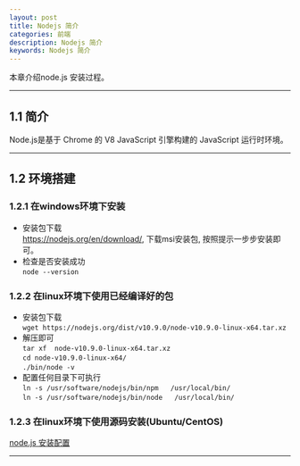 ```yaml
---
layout: post
title: Nodejs 简介
categories: 前端
description: Nodejs 简介
keywords: Nodejs 简介
---
```


本章介绍node.js 安装过程。

* * *

## 1.1 简介

Node.js是基于 Chrome 的 V8 JavaScript 引擎构建的 JavaScript 运行时环境。

* * *

## 1.2 环境搭建

### 1.2.1 在windows环境下安装
- 安装包下载  
https://nodejs.org/en/download/, 下载msi安装包, 按照提示一步步安装即可。
- 检查是否安装成功  
`node --version`

### 1.2.2 在linux环境下使用已经编译好的包
- 安装包下载  
`wget https://nodejs.org/dist/v10.9.0/node-v10.9.0-linux-x64.tar.xz`
- 解压即可  
`tar xf  node-v10.9.0-linux-x64.tar.xz`  
`cd node-v10.9.0-linux-x64/`  
`./bin/node -v`
- 配置任何目录下可执行  
`ln -s /usr/software/nodejs/bin/npm   /usr/local/bin/`  
`ln -s /usr/software/nodejs/bin/node   /usr/local/bin/`

### 1.2.3 在linux环境下使用源码安装(Ubuntu/CentOS)
[node.js 安装配置](https://www.runoob.com/nodejs/nodejs-install-setup.html) 

* * *
